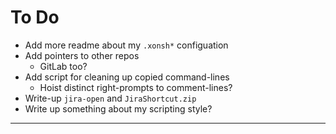 To Do
=====
- Add more readme about my `.xonsh*` configuation
- Add pointers to other repos
    - GitLab too?
- Add script for cleaning up copied command-lines
    - Hoist distinct right-prompts to comment-lines?
- Write-up `jira-open` and `JiraShortcut.zip`
- Write up something about my scripting style?

---
